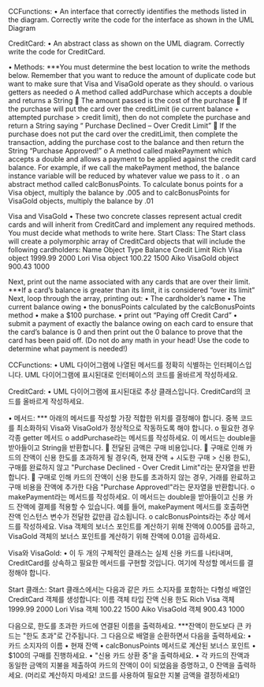 CCFunctions:
•	An interface that correctly identifies the methods listed in the diagram.  Correctly write the code for the interface as shown in the UML Diagram


CreditCard:
•	An abstract class as shown on the UML diagram.  Correctly write the code for CreditCard.

•	Methods:
***You must determine the best location to write the methods below.  Remember that you want to reduce the amount of duplicate code but want to make sure that Visa and VisaGold operate as they should.
o	various getters as needed
o	A method called addPurchase which accepts a double and returns a String
	The amount passed is the cost of the purchase
	If the purchase will put the card over the creditLimit (ie current balance + attempted purchase > credit limit), then do not complete the purchase and return a String saying “ Purchase Declined – Over Credit Limit”
	If the purchase does not put the card over the creditLimit, then complete the transaction, adding the purchase cost to the balance and then return the String “Purchase Approved!”
o	A method called makePayment which accepts a double and allows a payment to be applied against the credit card balance.  For example, if we call the makePayment method, the balance instance variable will be reduced by whatever value we pass to it .
o	an abstract method called calcBonusPoints.  To calculate bonus points for a Visa object, multiply the balance by .005 and to calcBonusPoints for VisaGold objects, multiply the balance by .01


Visa and VisaGold
•	These two concrete classes represent actual credit cards and will inherit from CreditCard and implement any required methods.  You must decide what methods to write here.
Start Class:
The Start class will create a polymorphic array of CreditCard objects that will include the following cardholders:
Name	 Object Type	Balance	Credit Limit
Rich	Visa object	1999.99	2000
Lori	Visa object	100.22	1500
Aiko	VisaGold object	900.43	1000

Next, print out the name associated with any cards that are over their limit.  ***If a card’s balance is greater than its limit, it is considered “over its limit”
Next, loop through the array, printing out:
•	The cardholder’s name
•	The current balance owing
•	the bonusPoints calculated by the calcBonusPoints method
•	make a $100 purchase.
•	print out “Paying off Credit Card”
•	submit a payment of exactly the balance owing on each card to ensure that the card’s balance is 0 and then print out the 0 balance to prove that the card has been paid off. (Do not do any math in your head!  Use the code to determine what payment is needed!)




<korean>
CCFunctions:
• UML 다이어그램에 나열된 메서드를 정확히 식별하는 인터페이스입니다. UML 다이어그램에 표시된대로 인터페이스의 코드를 올바르게 작성하세요.

CreditCard:
• UML 다이어그램에 표시된대로 추상 클래스입니다. CreditCard의 코드를 올바르게 작성하세요.

• 메서드:
*** 아래의 메서드를 작성할 가장 적합한 위치를 결정해야 합니다. 중복 코드를 최소화하되 Visa와 VisaGold가 정상적으로 작동하도록 해야 합니다.
o 필요한 경우 각종 getter 메서드
o addPurchase라는 메서드를 작성하세요. 이 메서드는 double을 받아들이고 String을 반환합니다.
 전달된 금액은 구매 비용입니다.
 구매로 인해 카드의 잔액이 신용 한도를 초과하게 될 경우(즉, 현재 잔액 + 시도한 구매 > 신용 한도), 구매를 완료하지 않고 "Purchase Declined - Over Credit Limit"라는 문자열을 반환합니다.
 구매로 인해 카드의 잔액이 신용 한도를 초과하지 않는 경우, 거래를 완료하고 구매 비용을 잔액에 추가한 다음 "Purchase Approved!"라는 문자열을 반환합니다.
o makePayment라는 메서드를 작성하세요. 이 메서드는 double을 받아들이고 신용 카드 잔액에 결제를 적용할 수 있습니다. 예를 들어, makePayment 메서드를 호출하면 잔액 인스턴스 변수가 전달한 값만큼 감소됩니다.
o calcBonusPoints라는 추상 메서드를 작성하세요. Visa 객체의 보너스 포인트를 계산하기 위해 잔액에 0.005를 곱하고, VisaGold 객체의 보너스 포인트를 계산하기 위해 잔액에 0.01을 곱하세요.

Visa와 VisaGold:
• 이 두 개의 구체적인 클래스는 실제 신용 카드를 나타내며, CreditCard를 상속하고 필요한 메서드를 구현할 것입니다. 여기에 작성할 메서드를 결정해야 합니다.

Start 클래스:
Start 클래스에서는 다음과 같은 카드 소지자를 포함하는 다형성 배열인 CreditCard 객체를 생성합니다:
이름 객체 타입 잔액 신용 한도
Rich Visa 객체 1999.99 2000
Lori Visa 객체 100.22 1500
Aiko VisaGold 객체 900.43 1000

다음으로, 한도를 초과한 카드에 연결된 이름을 출력하세요. ***잔액이 한도보다 큰 카드는 "한도 초과"로 간주됩니다.
그 다음으로 배열을 순환하면서 다음을 출력하세요:
• 카드 소지자의 이름
• 현재 잔액
• calcBonusPoints 메서드로 계산된 보너스 포인트
• $100의 구매를 진행하세요.
• "신용 카드 상환 중"을 출력하세요.
• 각 카드의 잔액과 동일한 금액의 지불을 제출하여 카드의 잔액이 0이 되었음을 증명하고, 0 잔액을 출력하세요. (머리로 계산하지 마세요! 코드를 사용하여 필요한 지불 금액을 결정하세요!)

